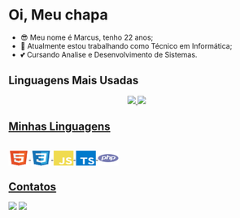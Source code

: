 <h1>Oi, Meu chapa</h1>
<ul>
  <li>😎 Meu nome é Marcus, tenho 22 anos;</li>
  <li>🙌 Atualmente estou trabalhando como Técnico em Informática;</li>
  <li>💕 Cursando Analise e Desenvolvimento de Sistemas.</li>
</ul>

<h2>Linguagens Mais Usadas</h2>
<div align="center">
  <a href="https://github.com/MarcusViniciusJose">
     <img height="180em" src="https://github-readme-stats-git-masterrstaa-rickstaa.vercel.app/api?username=MarcusViniciusJose&show_icons=true&theme=dracula&include_all_commits=true&count_private=true"/>
 <img height="180em" src="https://github-readme-stats-git-masterrstaa-rickstaa.vercel.app/api/top-langs/?username=MarcusViniciusJose&layout=compact&langs_count=7&theme=dracula"/>
    </div>

<h2>Minhas Linguagens</h2>
<div style="display: inline_block"><br>
  <img align="center" alt="Rafa-HTML" height="30" width="40" src="https://raw.githubusercontent.com/devicons/devicon/master/icons/html5/html5-original.svg">
  <img align="center" alt="Rafa-CSS" height="30" width="40" src="https://raw.githubusercontent.com/devicons/devicon/master/icons/css3/css3-original.svg">
  <img align="center" alt="Rafa-Js" height="30" width="40" src="https://raw.githubusercontent.com/devicons/devicon/master/icons/javascript/javascript-plain.svg">
  <img align="center" alt="Rafa-Ts" height="30" width="40" src="https://raw.githubusercontent.com/devicons/devicon/master/icons/typescript/typescript-plain.svg">
  <img align="center" alt="Rafa-Ts" height="30" width="40" src="https://raw.githubusercontent.com/devicons/devicon/master/icons/php/php-plain.svg">
</div>
  
<h2>Contatos</h2>  
 <div> 
     <a href="https://www.linkedin.com/in/marcus-jose/" target="_blank"><img src="https://img.shields.io/badge/-LinkedIn-%230077B5?style=for-the-badge&logo=linkedin&logoColor=white" target="_blank"></a> 
  <a href = "mailto:marcusvjose.contato@gmail.com"><img src="https://img.shields.io/badge/-Gmail-%23333?style=for-the-badge&logo=gmail&logoColor=white" target="_blank"></a>  
</div>
  
  
